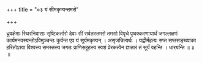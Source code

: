 +++
title = "०३ यं सीमकृण्वन्तमसे"

+++

ध्रुवक्षेमाः स्थिरनिवासाः सृष्टिकर्तारो देवाः सीं सर्वतस्तमसे तमसो विपृचे पृथक्करणायार्थं जगल्लक्षणं कार्यमनवस्यन्तोऽविमुञ्चन्तः कुर्वन्त एव यं सूर्यमकृण्वन् । असृजन्नित्यर्थः । यह्वीर्महत्यः सप्त सप्तसङ्ख्याका हरितोऽश्वा विश्वस्य समस्तस्य जगतः प्राणिसहूहस्य स्वशं प्रेरकत्वेन ज्ञातारं तं सूर्यं वहन्ति । धारयन्ति ॥ ३ ॥